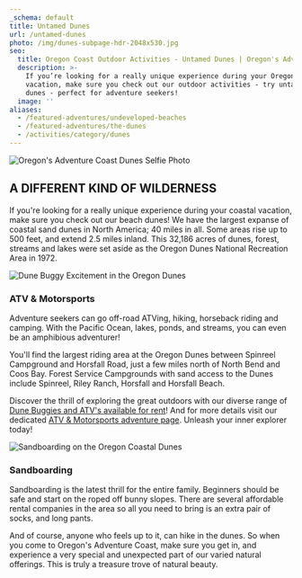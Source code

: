 ```yaml
---
_schema: default
title: Untamed Dunes
url: /untamed-dunes
photo: /img/dunes-subpage-hdr-2048x530.jpg
seo:
  title: Oregon Coast Outdoor Activities - Untamed Dunes | Oregon's Adventure Coast
  description: >-
    If you’re looking for a really unique experience during your Oregon Coast
    vacation, make sure you check out our outdoor activities - try untamed beach
    dunes - perfect for adventure seekers!
  image: ''
aliases:
  - /featured-adventures/undeveloped-beaches
  - /featured-adventures/the-dunes
  - /activities/category/dunes
---
```

![Oregon's Adventure Coast Dunes Selfie Photo](/img/dunes-selfie-stick.jpg)

## A DIFFERENT KIND OF WILDERNESS

If you're looking for a really unique experience during your coastal vacation, make sure you check out our beach dunes!  We have the largest expanse of coastal sand dunes in North America; 40 miles in all. Some areas rise up to 500 feet, and extend 2.5 miles inland. This 32,186 acres of dunes, forest, streams and lakes were set aside as the Oregon Dunes National Recreation Area in 1972.

![Dune Buggy Excitement in the Oregon Dunes](/img/dune-buggy-695x322.jpg)

### ATV & Motorsports

Adventure seekers can go off-road ATVing, hiking, horseback riding and camping. With the Pacific Ocean, lakes, ponds, and streams, you can even be an amphibious adventurer!

You'll find the largest riding area at the Oregon Dunes between Spinreel Campground and Horsfall Road, just a few miles north of North Bend and Coos Bay. Forest Service Campgrounds with sand access to the Dunes include Spinreel, Riley Ranch, Horsfall and Horsfall Beach.

Discover the thrill of exploring the great outdoors with our diverse range of [Dune Buggies and ATV's available for rent](/equipment-rent-and-buy)! And for more details visit our dedicated [ATV & Motorsports adventure page](/atv-motorsports). Unleash your inner explorer today!

![Sandboarding on the Oregon Coastal Dunes](/img/sandboarding-695x322.jpg)

### Sandboarding

Sandboarding is the latest thrill for the entire family. Beginners should be safe and start on the roped off bunny slopes. There are several affordable rental companies in the area so all you need to bring is an extra pair of socks, and long pants.

And of course, anyone who feels up to it, can hike in the dunes.  So when you come to Oregon's Adventure Coast, make sure you get in, and experience a very special and unexpected part of our varied natural offerings.  This is truly a treasure trove of natural beauty.